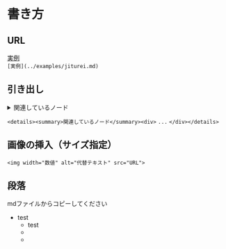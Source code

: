 # 書き方
  
  
## URL
[実例](../examples/jiturei.md)  
```[実例](../examples/jiturei.md)```
  
  
## 引き出し

<details><summary>関連しているノード</summary><div>
```...```
</div></details>

```<details><summary>関連しているノード</summary><div>```
```...```
```</div></details>```
  
  
## 画像の挿入（サイズ指定）
```<img width="数値" alt="代替テキスト" src="URL">```
  
  
## 段落
mdファイルからコピーしてください  
- test
  - test
  - 
  - 